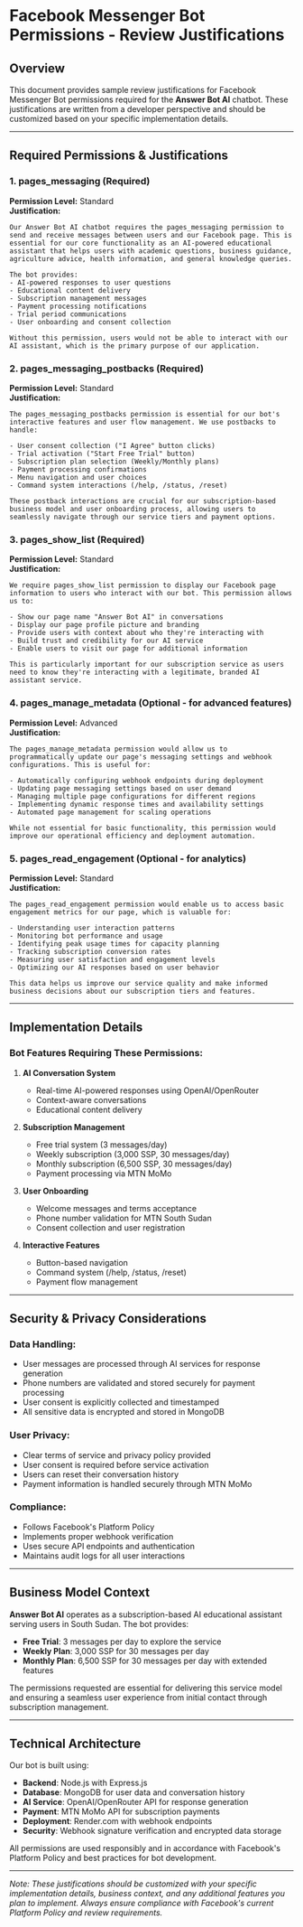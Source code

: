# Facebook Messenger Bot Permissions - Review Justifications

## Overview
This document provides sample review justifications for Facebook Messenger Bot permissions required for the **Answer Bot AI** chatbot. These justifications are written from a developer perspective and should be customized based on your specific implementation details.

---

## Required Permissions & Justifications

### 1. **pages_messaging** (Required)
**Permission Level:** Standard  
**Justification:**
```
Our Answer Bot AI chatbot requires the pages_messaging permission to send and receive messages between users and our Facebook page. This is essential for our core functionality as an AI-powered educational assistant that helps users with academic questions, business guidance, agriculture advice, health information, and general knowledge queries.

The bot provides:
- AI-powered responses to user questions
- Educational content delivery
- Subscription management messages
- Payment processing notifications
- Trial period communications
- User onboarding and consent collection

Without this permission, users would not be able to interact with our AI assistant, which is the primary purpose of our application.
```

### 2. **pages_messaging_postbacks** (Required)
**Permission Level:** Standard  
**Justification:**
```
The pages_messaging_postbacks permission is essential for our bot's interactive features and user flow management. We use postbacks to handle:

- User consent collection ("I Agree" button clicks)
- Trial activation ("Start Free Trial" button)
- Subscription plan selection (Weekly/Monthly plans)
- Payment processing confirmations
- Menu navigation and user choices
- Command system interactions (/help, /status, /reset)

These postback interactions are crucial for our subscription-based business model and user onboarding process, allowing users to seamlessly navigate through our service tiers and payment options.
```

### 3. **pages_show_list** (Required)
**Permission Level:** Standard  
**Justification:**
```
We require pages_show_list permission to display our Facebook page information to users who interact with our bot. This permission allows us to:

- Show our page name "Answer Bot AI" in conversations
- Display our page profile picture and branding
- Provide users with context about who they're interacting with
- Build trust and credibility for our AI service
- Enable users to visit our page for additional information

This is particularly important for our subscription service as users need to know they're interacting with a legitimate, branded AI assistant service.
```

### 4. **pages_manage_metadata** (Optional - for advanced features)
**Permission Level:** Advanced  
**Justification:**
```
The pages_manage_metadata permission would allow us to programmatically update our page's messaging settings and webhook configurations. This is useful for:

- Automatically configuring webhook endpoints during deployment
- Updating page messaging settings based on user demand
- Managing multiple page configurations for different regions
- Implementing dynamic response times and availability settings
- Automated page management for scaling operations

While not essential for basic functionality, this permission would improve our operational efficiency and deployment automation.
```

### 5. **pages_read_engagement** (Optional - for analytics)
**Permission Level:** Standard  
**Justification:**
```
The pages_read_engagement permission would enable us to access basic engagement metrics for our page, which is valuable for:

- Understanding user interaction patterns
- Monitoring bot performance and usage
- Identifying peak usage times for capacity planning
- Tracking subscription conversion rates
- Measuring user satisfaction and engagement levels
- Optimizing our AI responses based on user behavior

This data helps us improve our service quality and make informed business decisions about our subscription tiers and features.
```

---

## Implementation Details

### Bot Features Requiring These Permissions:

1. **AI Conversation System**
   - Real-time AI-powered responses using OpenAI/OpenRouter
   - Context-aware conversations
   - Educational content delivery

2. **Subscription Management**
   - Free trial system (3 messages/day)
   - Weekly subscription (3,000 SSP, 30 messages/day)
   - Monthly subscription (6,500 SSP, 30 messages/day)
   - Payment processing via MTN MoMo

3. **User Onboarding**
   - Welcome messages and terms acceptance
   - Phone number validation for MTN South Sudan
   - Consent collection and user registration

4. **Interactive Features**
   - Button-based navigation
   - Command system (/help, /status, /reset)
   - Payment flow management

---

## Security & Privacy Considerations

### Data Handling:
- User messages are processed through AI services for response generation
- Phone numbers are validated and stored securely for payment processing
- User consent is explicitly collected and timestamped
- All sensitive data is encrypted and stored in MongoDB

### User Privacy:
- Clear terms of service and privacy policy provided
- User consent is required before service activation
- Users can reset their conversation history
- Payment information is handled securely through MTN MoMo

### Compliance:
- Follows Facebook's Platform Policy
- Implements proper webhook verification
- Uses secure API endpoints and authentication
- Maintains audit logs for all user interactions

---

## Business Model Context

**Answer Bot AI** operates as a subscription-based AI educational assistant serving users in South Sudan. The bot provides:

- **Free Trial**: 3 messages per day to explore the service
- **Weekly Plan**: 3,000 SSP for 30 messages per day
- **Monthly Plan**: 6,500 SSP for 30 messages per day with extended features

The permissions requested are essential for delivering this service model and ensuring a seamless user experience from initial contact through subscription management.

---

## Technical Architecture

Our bot is built using:
- **Backend**: Node.js with Express.js
- **Database**: MongoDB for user data and conversation history
- **AI Service**: OpenAI/OpenRouter API for response generation
- **Payment**: MTN MoMo API for subscription payments
- **Deployment**: Render.com with webhook endpoints
- **Security**: Webhook signature verification and encrypted data storage

All permissions are used responsibly and in accordance with Facebook's Platform Policy and best practices for bot development.

---

*Note: These justifications should be customized with your specific implementation details, business context, and any additional features you plan to implement. Always ensure compliance with Facebook's current Platform Policy and review requirements.* 